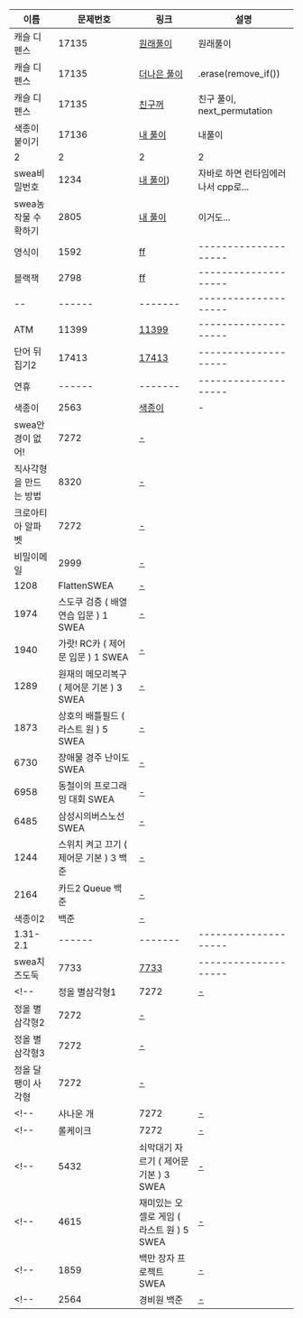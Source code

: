 

|이름|문제번호|링크|설명|
|--|------|-------|--------------------|
|캐슬 디펜스|17135|[원래풀이](https://www.acmicpc.net/source/share/6594c1ed8a4a423e8dd5595ff68f3347)|원래풀이|
|캐슬 디펜스|17135|[더나은 풀이](https://github.com/phantomsquid0928/HELLGORITHM/blob/main/%EB%B0%B1%EC%A4%80/Gold/17135.%E2%80%85%EC%BA%90%EC%8A%AC%E2%80%85%EB%94%94%ED%8E%9C%EC%8A%A4/%EC%BA%90%EC%8A%AC%E2%80%85%EB%94%94%ED%8E%9C%EC%8A%A4.cc)|.erase(remove_if())|
|캐슬 디펜스|17135|[친구꺼](https://www.acmicpc.net/source/share/83b894a1f0c64219acd2ce366e33b64e)|친구 풀이, next_permutation|
|색종이 붙이기|17136|[내 풀이](http://boj.kr/685d4e142a134bc1b304b58fb1d2fd22)|내풀이|
|2|2|2|2|
|swea비밀번호|1234|[내 풀이](https://github.com/phantomsquid0928/HELLGORITHM/tree/main/SWEA/D3/1234.%E2%80%85%EF%BC%BBS%EF%BC%8FW%E2%80%85%EB%AC%B8%EC%A0%9C%ED%95%B4%EA%B2%B0%E2%80%85%EA%B8%B0%EB%B3%B8%EF%BC%BD%E2%80%8510%EC%9D%BC%EC%B0%A8%E2%80%85%EF%BC%8D%E2%80%85%EB%B9%84%EB%B0%80%EB%B2%88%ED%98%B8))|자바로 하면 런타임에러 나서 cpp로...|
|swea농작물 수확하기|2805|[내 풀이](https://github.com/phantomsquid0928/HELLGORITHM/tree/main/SWEA/D3/2805.%E2%80%85%EB%86%8D%EC%9E%91%EB%AC%BC%E2%80%85%EC%88%98%ED%99%95%ED%95%98%EA%B8%B0)|이거도...|
|영식이|1592|[ff](http://boj.kr/75472ea0e9f748cf86944bf890149138)|--------------------|
|블랙잭|2798|[ff](http://boj.kr/748244b55b77467bbfc42c3bdffc71f2)|--------------------|
|--|------|-------|--------------------|
|ATM|11399|[11399](https://github.com/phantomsquid0928/HELLGORITHM/tree/main/%EB%B0%B1%EC%A4%80/Silver/11399.%E2%80%85ATM)|--------------------|
|단어 뒤집기2|17413|[17413](https://github.com/phantomsquid0928/HELLGORITHM/tree/main/%EB%B0%B1%EC%A4%80/Silver/17413.%E2%80%85%EB%8B%A8%EC%96%B4%E2%80%85%EB%92%A4%EC%A7%91%EA%B8%B0%E2%80%852)|--------------------|
|연휴|------|-------|--------------------|
|색종이|2563|[색종이](https://github.com/phantomsquid0928/HELLGORITHM/tree/main/%EB%B0%B1%EC%A4%80/Silver/2563.%E2%80%85%EC%83%89%EC%A2%85%EC%9D%B4)|-|
|swea안경이 없어!|7272|[-](https://github.com/phantomsquid0928/HELLGORITHM/tree/main/SWEA/D3/7272.%E2%80%85%EC%95%88%EA%B2%BD%EC%9D%B4%E2%80%85%EC%97%86%EC%96%B4%EF%BC%81)||
|직사각형을 만드는 방법|8320|[-](http://boj.kr/6ef023cd125841d08c68a6e5c971ff38)||
|크로아티아 알파벳|7272|[-](http://boj.kr/fe7dbaa296c5430cab18d5ed8fcc160f)||
|비밀이메일|2999|[-](http://boj.kr/1d73a773c70a49a49237524213d39471)||
|1208|FlattenSWEA|[-](https://github.com/phantomsquid0928/HELLGORITHM/tree/main/SWEA/D3/1208.%E2%80%85%EF%BC%BBS%EF%BC%8FW%E2%80%85%EB%AC%B8%EC%A0%9C%ED%95%B4%EA%B2%B0%E2%80%85%EA%B8%B0%EB%B3%B8%EF%BC%BD%E2%80%851%EC%9D%BC%EC%B0%A8%E2%80%85%EF%BC%8D%E2%80%85Flatten)||
|1974|스도쿠 검증 ( 배열 연습 입문 ) 1	SWEA |[-](https://github.com/phantomsquid0928/HELLGORITHM/tree/main/SWEA/D2/1974.%E2%80%85%EC%8A%A4%EB%8F%84%EC%BF%A0%E2%80%85%EA%B2%80%EC%A6%9D)||  
|1940|가랏! RC카 ( 제어문 입문 ) 1	SWEA |[-](https://github.com/phantomsquid0928/HELLGORITHM/tree/main/SWEA/D2/1940.%E2%80%85%EA%B0%80%EB%9E%8F%EF%BC%81%E2%80%85RC%EC%B9%B4%EF%BC%81)||                   
|1289|원재의 메모리복구 ( 제어문 기본 ) 3	SWEA |[-](https://github.com/phantomsquid0928/HELLGORITHM/tree/main/SWEA/D3/1289.%E2%80%85%EC%9B%90%EC%9E%AC%EC%9D%98%E2%80%85%EB%A9%94%EB%AA%A8%EB%A6%AC%E2%80%85%EB%B3%B5%EA%B5%AC%ED%95%98%EA%B8%B0)||
|1873|상호의 배틀필드 ( 라스트 원 ) 5	SWEA |[-](https://github.com/phantomsquid0928/HELLGORITHM/tree/main/SWEA/D3/1873.%E2%80%85%EC%83%81%ED%98%B8%EC%9D%98%E2%80%85%EB%B0%B0%ED%8B%80%ED%95%84%EB%93%9C)||    
|6730|장애물 경주 난이도	SWEA   |[-](https://github.com/phantomsquid0928/HELLGORITHM/tree/main/SWEA/D3/6730.%E2%80%85%EC%9E%A5%EC%95%A0%EB%AC%BC%E2%80%85%EA%B2%BD%EC%A3%BC%E2%80%85%EB%82%9C%EC%9D%B4%EB%8F%84)||              
|6958|동철이의 프로그래밍 대회	SWEA |[-](https://github.com/phantomsquid0928/HELLGORITHM/tree/main/SWEA/D3/6958.%E2%80%85%EB%8F%99%EC%B2%A0%EC%9D%B4%EC%9D%98%E2%80%85%ED%94%84%EB%A1%9C%EA%B7%B8%EB%9E%98%EB%B0%8D%E2%80%85%EB%8C%80%ED%9A%8C)||         
|6485|삼성시의버스노선	SWEA   |[-](https://github.com/phantomsquid0928/HELLGORITHM/tree/main/SWEA/D3/6485.%E2%80%85%EC%82%BC%EC%84%B1%EC%8B%9C%EC%9D%98%E2%80%85%EB%B2%84%EC%8A%A4%E2%80%85%EB%85%B8%EC%84%A0)||                  
|1244|스위치 켜고 끄기 ( 제어문 기본 ) 3	백준  |[-](https://github.com/phantomsquid0928/HELLGORITHM/tree/main/%EB%B0%B1%EC%A4%80/Silver/1244.%E2%80%85%EC%8A%A4%EC%9C%84%EC%B9%98%E2%80%85%EC%BC%9C%EA%B3%A0%E2%80%85%EB%81%84%EA%B8%B0)||  
|2164|카드2 Queue	백준|[-](https://github.com/phantomsquid0928/HELLGORITHM/tree/main/%EB%B0%B1%EC%A4%80/Silver/2164.%E2%80%85%EC%B9%B4%EB%93%9C2)||
|색종이2|백준 |[-](https://github.com/phantomsquid0928/HELLGORITHM/tree/main/%EB%B0%B1%EC%A4%80/Silver/2567.%E2%80%85%EC%83%89%EC%A2%85%EC%9D%B4%E2%80%85%EF%BC%8D%E2%80%852)||                                   
|1.31-2.1|------|-------|--------------------|
|swea치즈도둑|7733|[7733](https://github.com/phantomsquid0928/HELLGORITHM/tree/main/SWEA/D4/7733.%E2%80%85%EC%B9%98%EC%A6%88%E2%80%85%EB%8F%84%EB%91%91)|--------------------|
<!--|정올 별삼각형1|7272|[-]()||
|정올 별삼각형2|7272|[-]()||
|정올 별삼각형3|7272|[-]()||
|정올 달팽이 사각형|7272|[-]()||-->
<!--|사나운 개|7272|[-]()||-->
<!--|롤케이크|7272|[-]()||-->
<!--|5432|쇠막대기 자르기 ( 제어문 기본 ) 3	SWEA |[-]()||-->
<!--|4615|재미있는 오셀로 게임 ( 라스트 원 ) 5	SWEA |[-]()||-->
<!--|1859|백만 장자 프로젝트	SWEA   |[-]()||-->      
<!--|2564|경비원	백준 |[-]()||-->
